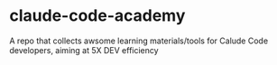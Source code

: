 # claude-code-academy
A repo that collects awsome learning materials/tools for Calude Code developers, aiming at 5X DEV efficiency
